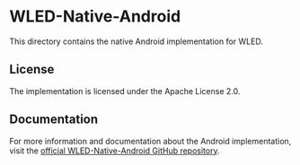 # WLED-Native-Android

This directory contains the native Android implementation for WLED.

## License

The implementation is licensed under the Apache License 2.0.

## Documentation

For more information and documentation about the Android implementation, visit the [official WLED-Native-Android GitHub repository](https://github.com/Moustachauve/WLED-Native-Android).